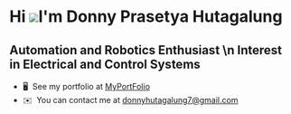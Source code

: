 Hi ![](https://user-images.githubusercontent.com/18350557/176309783-0785949b-9127-417c-8b55-ab5a4333674e.gif)I'm Donny Prasetya Hutagalung
=================================================================================================================================================

Automation and Robotics Enthusiast \n
Interest in Electrical and Control Systems
----------------------------------

*   🖥️  See my portfolio at [MyPortFolio](http://donnyph.github.io/)
*   ✉️  You can contact me at [donnyhutagalung7@gmail.com](mailto:donnyhutagalung7@gmail.com)
